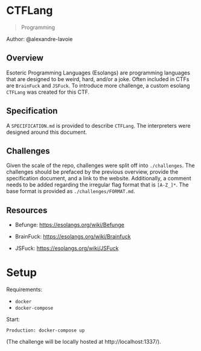 # CTFLang

> Programming

Author: @alexandre-lavoie

## Overview

Esoteric Programming Languages (Esolangs) are programming languages that are designed to be weird, hard, and/or a joke. Often included in CTFs are `BrainFuck` and `JSFuck`. To introduce more challenge, a custom esolang `CTFLang` was created for this CTF.

## Specification

A `SPECIFICATION.md` is provided to describe `CTFLang`. The interpreters were designed around this document. 

## Challenges

Given the scale of the repo, challenges were split off into `./challenges`. The challenges should be prefaced by the previous overview, provide the specification document, and a link to the website. Additionally, a comment needs to be added regarding the irregular flag format that is `[A-Z_]*`. The base format is provided as `./challenges/FORMAT.md`.

## Resources

- Befunge: https://esolangs.org/wiki/Befunge

- BrainFuck: https://esolangs.org/wiki/Brainfuck

- JSFuck: https://esolangs.org/wiki/JSFuck

# Setup

Requirements:

- `docker`
- `docker-compose`

Start:

```
Production: docker-compose up
```

(The challenge will be locally hosted at http://localhost:1337/).
